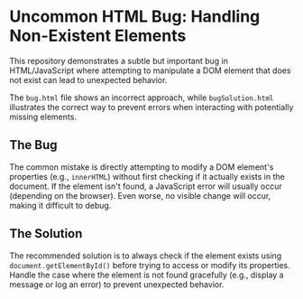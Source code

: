 # Uncommon HTML Bug: Handling Non-Existent Elements

This repository demonstrates a subtle but important bug in HTML/JavaScript where attempting to manipulate a DOM element that does not exist can lead to unexpected behavior.

The `bug.html` file shows an incorrect approach, while `bugSolution.html` illustrates the correct way to prevent errors when interacting with potentially missing elements.

## The Bug

The common mistake is directly attempting to modify a DOM element's properties (e.g., `innerHTML`) without first checking if it actually exists in the document. If the element isn't found, a JavaScript error will usually occur (depending on the browser). Even worse, no visible change will occur, making it difficult to debug.

## The Solution

The recommended solution is to always check if the element exists using `document.getElementById()` before trying to access or modify its properties.  Handle the case where the element is not found gracefully (e.g., display a message or log an error) to prevent unexpected behavior.